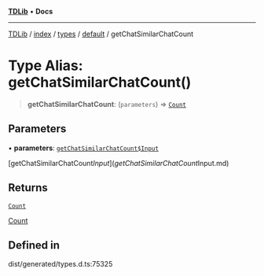 [**TDLib**](../../../../../../README.md) • **Docs**

***

[TDLib](../../../../../../modules.md) / [index](../../../../../README.md) / [types](../../../README.md) / [default](../README.md) / getChatSimilarChatCount

# Type Alias: getChatSimilarChatCount()

> **getChatSimilarChatCount**: (`parameters`) => [`Count`](Count.md)

## Parameters

• **parameters**: [`getChatSimilarChatCount$Input`](getChatSimilarChatCount$Input.md)

[getChatSimilarChatCount$Input](getChatSimilarChatCount$Input.md)

## Returns

[`Count`](Count.md)

[Count](Count.md)

## Defined in

dist/generated/types.d.ts:75325
